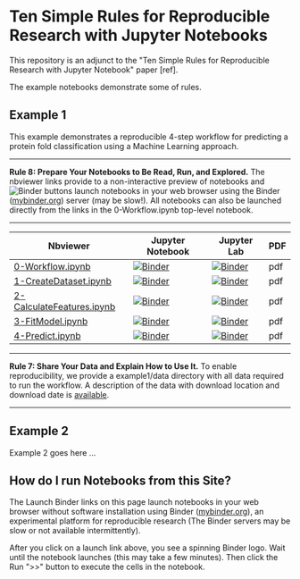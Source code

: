 # Ten Simple Rules for Reproducible Research with Jupyter Notebooks

This repository is an adjunct to the "Ten Simple Rules for Reproducible Research with Jupyter Notebook" paper [ref].

The example notebooks demonstrate some of rules. 

## Example 1
This example demonstrates a reproducible 4-step workflow for predicting a protein fold classification using a Machine Learning approach.

---

**Rule 8: Prepare Your Notebooks to Be Read, Run, and Explored.** The nbviewer links provide to a non-interactive preview of notebooks and ![Binder](https://mybinder.org/badge.svg) buttons launch
notebooks in your web browser using the Binder ([mybinder.org](https://mybinder.org/)) server (may be slow!). All notebooks can also be launched directly from the links in the 0-Workflow.ipynb top-level notebook.

---

| Nbviewer | Jupyter Notebook | Jupyter Lab | PDF |
| ---      | --               | ---         | --- |
| [0-Workflow.ipynb](https://nbviewer.jupyter.org/github/jupyter-guide/ten-rules-jupyter/blob/master/example1/0-Workflow.ipynb) | [![Binder](https://mybinder.org/badge.svg)](https://mybinder.org/v2/gh/jupyter-guide/ten-rules-jupyter/master?filepath=example1%2F0-Workflow.ipynb) | [![Binder](https://mybinder.org/badge.svg)](https://mybinder.org/v2/gh/jupyter-guide/ten-rules-jupyter/master?urlpath=lab/tree/example1%2F0-Workflow.ipynb) | pdf |
| [1-CreateDataset.ipynb](https://nbviewer.jupyter.org/github/jupyter-guide/ten-rules-jupyter/blob/master/example1/1-CreateDataset.ipynb) | [![Binder](https://mybinder.org/badge.svg)](https://mybinder.org/v2/gh/jupyter-guide/ten-rules-jupyter/master?filepath=example1%2F1-CreateDataset.ipynb) | [![Binder](https://mybinder.org/badge.svg)](https://mybinder.org/v2/gh/jupyter-guide/ten-rules-jupyter/master?urlpath=lab/tree/example1%2F1-CreateDataset.ipynb) | pdf |
| [2-CalculateFeatures.ipynb](https://nbviewer.jupyter.org/github/jupyter-guide/ten-rules-jupyter/blob/master/example1/2-CalculateFeatures) | [![Binder](https://mybinder.org/badge.svg)](https://mybinder.org/v2/gh/jupyter-guide/ten-rules-jupyter/master?filepath=example1%2F2-CalculateFeatures.ipynb) | [![Binder](https://mybinder.org/badge.svg)](https://mybinder.org/v2/gh/jupyter-guide/ten-rules-jupyter/master?urlpath=lab/tree/example1%2F2-CalculateFeatures.ipynb) | pdf |
| [3-FitModel.ipynb](https://nbviewer.jupyter.org/github/jupyter-guide/ten-rules-jupyter/blob/master/example1/3-FitModel) | [![Binder](https://mybinder.org/badge.svg)](https://mybinder.org/v2/gh/jupyter-guide/ten-rules-jupyter/master?filepath=example1%2F3-FitModel.ipynb) |[![Binder](https://mybinder.org/badge.svg)](https://mybinder.org/v2/gh/jupyter-guide/ten-rules-jupyter/master?urlpath=lab/tree/example1%2F3-FitModel.ipynb)  | pdf |
| [4-Predict.ipynb](https://nbviewer.jupyter.org/github/jupyter-guide/ten-rules-jupyter/blob/master/example1/4-Predict.ipynb) | [![Binder](https://mybinder.org/badge.svg)](https://mybinder.org/v2/gh/jupyter-guide/ten-rules-jupyter/master?filepath=example1%2F4-Predict.ipynb) | [![Binder](https://mybinder.org/badge.svg)](https://mybinder.org/v2/gh/jupyter-guide/ten-rules-jupyter/master?urlpath=lab/tree/example1%2F4-Predict.ipynb)| pdf |

---

**Rule 7: Share Your Data and Explain How to Use It.** To enable reproducibility, we provide a example1/data directory with all data required to run the workflow. A description of the data with download location and download date is [available](./example1/data/Datasets.md).

---

## Example 2

Example 2 goes here ...


## How do I run Notebooks from this Site?
The Launch Binder links on this page launch notebooks in your web browser without software installation using Binder ([mybinder.org](https://mybinder.org/)), an experimental platform for reproducible research (The Binder servers may be slow or not available intermittently).

After you click on a launch link above, you see a spinning Binder logo. Wait until the notebook launches (this may take a few minutes). Then click the Run ">>" button to execute the cells in the notebook.
